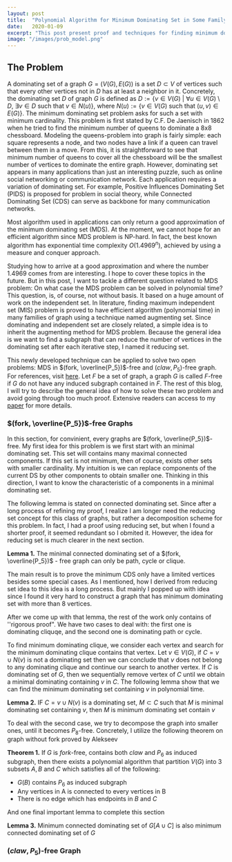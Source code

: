 ```yaml
---
layout: post
title:  "Polynomial Algorithm for Minimum Dominating Set in Some Family of Graphs"
date:   2020-01-09
excerpt: "This post present proof and techniques for finding minimum dominating set in some families of graphs"
image: "/images/prob_model.png"
---
```


## The Problem
A dominating set of a graph $G = (V(G),E(G))$ is a set $D \subset V$ of vertices such that every other vertices not in $D$ has at least a neighbor in it. Concretely, the dominating set $D$ of graph $G$ is defined as $D := \{v \in V(G) \ | \ \forall u \in V(G) \setminus D, \ \exists v \in D \ \text{such that} \ v \in N(u) \}$, where $N(u) := \{v \in V(G) \text{ such that } (u,v) \in E(G)\}$. The minimum dominating set problem asks for such a set with minimum cardinality. This problem is first stated by C.F. De Jaenisch in 1862 when he tried to find the minimum number of queens to dominate a 8x8 chessboard. Modeling the queens-problem into graph is fairly simple: each square represents a node, and two nodes have a link if a queen can travel between them in a move. From this, it is straightforward to see that minimum number of queens to cover all the chessboard will be the smallest number of vertices to dominate the entire graph. 
However, dominating set appears in many applications than just an interesting puzzle, such as online social networking or communication network. Each application requires a variation of dominating set. For example, Positive Influences Dominating Set (PIDS) is proposed for problem in social theory, while Connected Dominating Set (CDS) can serve as backbone for many communication networks. 

Most algorithm used in applications can only return a good approximation of the minimum dominating set (MDS). At the moment, we cannot hope for an efficient algorithm since MDS problem is NP-hard. In fact, the best known algorithm has exponential time complexity $O(1.4969^n)$, achieved by using a measure and conquer approach. 

Studying how to arrive at a good approximation and where the number $1.4969$ comes from are interesting. I hope to cover these topics in the future. But in this post, I want to tackle a different question related to MDS problem: On what case the MDS problem can be solved in polynomial time? This question, is, of course, not without basis. It based on a huge amount of work on the independent set. In literature, finding maximum independent set (MIS) problem is proved to have efficient algorithm (polynomial time) in many families of graph using a technique named augmenting set. Since dominating and independent set are closely related, a simple idea is to inherit the augmenting method for MDS problem. Because the general idea is we want to find a subgraph that can reduce the number of vertices in the dominating set after each iterative step, I named it reducing set. 

This newly developed technique can be applied to solve two open problems: MDS in $(fork, \overline{P_5})$-free and $(claw, P_5)$-free graph. For references, visit [here](http://www.graphclasses.org/classes/problem_Domination.html). Let $F$ be a set of graph, a graph $G$ is called $F$-free if $G$ do not have any induced subgraph contained in $F$. The rest of this blog, I will try to describe the general idea of how to solve these two problem and avoid going through too much proof. Extensive readers can access to my [paper](/docs/Polynomial_Algorithm_for_Minimum_Dominating_Set.pdf) for more details.



### $(fork, \overline{P_5})$-free Graphs
In this section, for convinient, every graphs are $(fork, \overline{P_5})$-free. My first idea for this problem is we first start with an minimal dominating set. This set will contains many maximal connected components. If this set is not minimum, then of course, exists other sets with smaller cardinality. My intuition is we can replace components of the current DS by other components to obtain smaller one. Thinking in this direction, I want to know the characteristic of a components in a minimal dominating set.

The following lemma is stated on connected dominating set. Since after a long process of refining my proof, I realize I am longer need the reducing set concept for this class of graphs, but rather a decomposition scheme for this problem. In fact, I had a proof using  reducing set, but when I found a shorter proof, it seemed redundant so I obmited it. However, the idea for reducing set is much clearer in the next section.

**Lemma 1.** The minimal connected dominating set of a $(fork, \overline{P_5})$ - free graph can only be path, cycle or clique.

The main result is to prove the minimum CDS only have a limited vertices besides some special cases. As I mentioned, how I derived from reducing set idea to this idea is a long process. But mainly I popped up with idea since I found it very hard to construct a graph that has minimum dominating set with more than 8 vertices.

After we come up with that lemma, the rest of the work only contains of ''rigorous proof". We have two cases to deal with: the first one is dominating cliquqe, and the second one is dominating path or cycle.

To find minimum dominating clique, we consider each vertex and search for the minimum dominating clique contains that vertex. Let $v \in V(G)$, if $C = v \cup N(v)$ is not a dominating set then we can conclude that $v$ does not belong to any dominating clique and continue our search to another vertex. If $C$ is dominating set of $G$, then we sequentially remove vertex of $C$ until we obtain a minimal dominating containing $v$ in $C$. The following lemma show that we can find the minimum dominating set containing $v$ in polynomial time.

**Lemma 2.** IF $C = v\cup N(v)$ is a dominating set, $M \subset  C$ such that $M$ is minimal dominating set containing $v$, then $M$ is minimum dominating set contain $v$

To deal with the second case, we try to decompose the graph into smaller ones, until it becomes $P_8$-free. Concretely, I utilize the following theorem on graph without fork proved by Alekseev

**Theorem 1.** If $G$ is $fork$-free, contains both $claw$ and $P_6$ as induced subgraph, then there exists a polynomial algorithm that partition $V(G)$ into 3 subsets $A, B$ and $C$ which satisfies all of the following:
* $G(B)$ contains $P_6$ as induced subgraph
* Any vertices in A is connected to every vertices in B
* There is no edge which has endpoints in $B$ and $C$


And one final important lemma to complete this section

**Lemma 3.** Minimum connected dominating set of $G[A \cup C]$ is also minimum connected dominating set of $G$




### $(claw, P_5)$-free Graph

















                                                                                           
